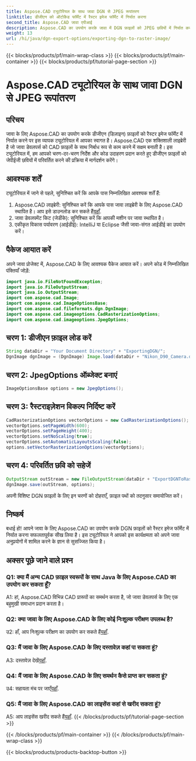 ```yaml
---
title: Aspose.CAD ट्यूटोरियल के साथ जावा DGN से JPEG रूपांतरण
linktitle: डीजीएन को ऑटोकैड फॉर्मेट में रैस्टर इमेज फॉर्मेट में निर्यात करना
second_title: Aspose.CAD जावा एपीआई
description: Aspose.CAD का उपयोग करके जावा में DGN फ़ाइलों को JPEG छवियों में निर्यात करना सीखें। यह चरण-दर-चरण ट्यूटोरियल आपको प्रक्रिया में सहजता से मार्गदर्शन करता है।
weight: 13
url: /hi/java/dgn-export-options/exporting-dgn-to-raster-image/
---
```


{{< blocks/products/pf/main-wrap-class >}}
{{< blocks/products/pf/main-container >}}
{{< blocks/products/pf/tutorial-page-section >}}

# Aspose.CAD ट्यूटोरियल के साथ जावा DGN से JPEG रूपांतरण

## परिचय

जावा के लिए Aspose.CAD का उपयोग करके डीजीएन (डिज़ाइन) फ़ाइलों को रैस्टर इमेज फॉर्मेट में निर्यात करने पर इस व्यापक ट्यूटोरियल में आपका स्वागत है। Aspose.CAD एक शक्तिशाली लाइब्रेरी है जो जावा डेवलपर्स को CAD फ़ाइलों के साथ निर्बाध रूप से काम करने में सक्षम बनाती है। इस ट्यूटोरियल में, हम आपको चरण-दर-चरण निर्देश और कोड उदाहरण प्रदान करते हुए डीजीएन फ़ाइलों को जेपीईजी छवियों में परिवर्तित करने की प्रक्रिया में मार्गदर्शन करेंगे।

## आवश्यक शर्तें

ट्यूटोरियल में जाने से पहले, सुनिश्चित करें कि आपके पास निम्नलिखित आवश्यक शर्तें हैं:
1.  Aspose.CAD लाइब्रेरी: सुनिश्चित करें कि आपके पास जावा लाइब्रेरी के लिए Aspose.CAD स्थापित है। आप इसे डाउनलोड कर सकते हैं[यहाँ](https://releases.aspose.com/cad/java/).
2. जावा डेवलपमेंट किट (जेडीके): सुनिश्चित करें कि आपकी मशीन पर जावा स्थापित है।
3. एकीकृत विकास पर्यावरण (आईडीई): IntelliJ या Eclipse जैसी जावा-संगत आईडीई का उपयोग करें।

## पैकेज आयात करें

अपने जावा प्रोजेक्ट में, Aspose.CAD के लिए आवश्यक पैकेज आयात करें। अपने कोड में निम्नलिखित पंक्तियाँ जोड़ें:

```java
import java.io.FileNotFoundException;
import java.io.FileOutputStream;
import java.io.OutputStream;
import com.aspose.cad.Image;
import com.aspose.cad.ImageOptionsBase;
import com.aspose.cad.fileformats.dgn.DgnImage;
import com.aspose.cad.imageoptions.CadRasterizationOptions;
import com.aspose.cad.imageoptions.JpegOptions;
```

## चरण 1: डीजीएन फ़ाइल लोड करें

```java
String dataDir = "Your Document Directory" + "ExportingDGN/";
DgnImage dgnImage = (DgnImage) Image.load(dataDir + "Nikon_D90_Camera.dgn");
```

## चरण 2: JpegOptions ऑब्जेक्ट बनाएं

```java
ImageOptionsBase options = new JpegOptions();
```

## चरण 3: रैस्टराइज़ेशन विकल्प निर्दिष्ट करें

```java
CadRasterizationOptions vectorOptions = new CadRasterizationOptions();
vectorOptions.setPageWidth(600);
vectorOptions.setPageHeight(400);
vectorOptions.setNoScaling(true);
vectorOptions.setAutomaticLayoutsScaling(false);
options.setVectorRasterizationOptions(vectorOptions);
```

## चरण 4: परिवर्तित छवि को सहेजें

```java
OutputStream outStream = new FileOutputStream(dataDir + "ExportDGNToRasterImage_Out.jpg");
dgnImage.save(outStream, options);
```

अपनी विशिष्ट DGN फ़ाइलों के लिए इन चरणों को दोहराएँ, फ़ाइल पथों को तदनुसार समायोजित करें।

## निष्कर्ष

बधाई हो! आपने जावा के लिए Aspose.CAD का उपयोग करके DGN फ़ाइलों को रैस्टर इमेज फॉर्मेट में निर्यात करना सफलतापूर्वक सीख लिया है। इस ट्यूटोरियल ने आपको इस कार्यक्षमता को अपने जावा अनुप्रयोगों में शामिल करने के ज्ञान से सुसज्जित किया है।

## अक्सर पूछे जाने वाले प्रश्न

### Q1: क्या मैं अन्य CAD फ़ाइल स्वरूपों के साथ Java के लिए Aspose.CAD का उपयोग कर सकता हूँ?

A1: हां, Aspose.CAD विभिन्न CAD प्रारूपों का समर्थन करता है, जो जावा डेवलपर्स के लिए एक बहुमुखी समाधान प्रदान करता है।

### Q2: क्या जावा के लिए Aspose.CAD के लिए कोई निःशुल्क परीक्षण उपलब्ध है?

 उ2: हाँ, आप निःशुल्क परीक्षण का उपयोग कर सकते हैं[यहाँ](https://releases.aspose.com/).

### Q3: मैं जावा के लिए Aspose.CAD के लिए दस्तावेज़ कहां पा सकता हूं?

 A3: दस्तावेज़ देखें[यहाँ](https://reference.aspose.com/cad/java/).

### Q4: मैं जावा के लिए Aspose.CAD के लिए समर्थन कैसे प्राप्त कर सकता हूं?

 उ4: सहायता मंच पर जाएँ[यहाँ](https://forum.aspose.com/c/cad/19).

### Q5: मैं जावा के लिए Aspose.CAD का लाइसेंस कहां से खरीद सकता हूं?

 A5: आप लाइसेंस खरीद सकते हैं[यहाँ](https://purchase.aspose.com/buy).
{{< /blocks/products/pf/tutorial-page-section >}}

{{< /blocks/products/pf/main-container >}}
{{< /blocks/products/pf/main-wrap-class >}}

{{< blocks/products/products-backtop-button >}}
